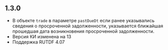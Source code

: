 1.3.0
-----

- В объекте `trade` в параметре `pastDueDt` если ранее указывались сведения о просроченной задолженности, 
указывается ближайшая прошедшая дата возникновения просроченной задолженности.
- Версия КИ изменена на 13
- Поддержка RUTDF 4.07